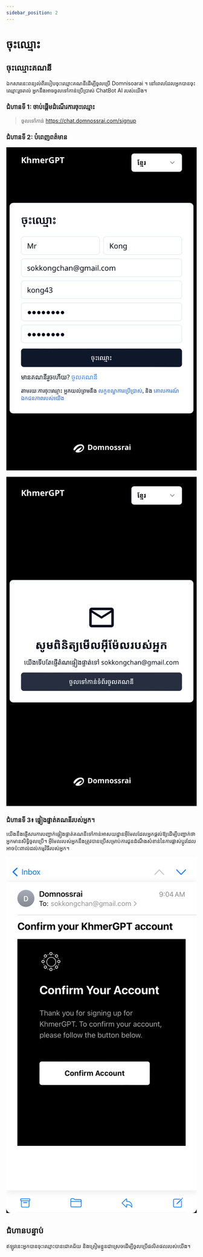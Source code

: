 ```yaml
---
sidebar_position: 2
---
```


# ចុះឈ្មោះ

## ចុះឈ្មោះគណនី

ឯកសារនេះពន្យល់ពីរបៀបចុះឈ្មោះគណនីដើម្បីចូលប្រើ Domnisoarai ។ 
នៅពេលដែលអ្នកបានចុះឈ្មោះរួចរាល់ អ្នកនឹងអាចចូលទៅកាន់ប្រើប្រាស់ ChatBot AI របស់យើង។

### ជំហានទី 1: ចាប់ផ្តើមដំណើរការចុះឈ្មោះ

> ចូលទៅកាន់ https://chat.domnossrai.com/signup

### ជំហានទី 2: បំពេញពត៌មាន

![](./img/2023-11-27-13-26-27.png)

![](./img/2023-11-27-13-26-40.png)

### ជំហានទី 3៖ ផ្ទៀងផ្ទាត់គណនីរបស់អ្នក។
យើង​នឹង​ផ្ញើ​សារការ​បញ្ជាក់​ផ្ទៀងផ្ទាត់​គណនីទៅ​កាន់​អាសយដ្ឋាន​អ៊ីមែល​ដែល​អ្នក​ផ្តល់​ឱ្យ​ដើម្បី​បញ្ជាក់​ថា​អ្នក​មាន​សិទ្ធិ​ចូល​ប្រើ។ អ៊ីមែលរបស់អ្នកនឹងត្រូវបានប្រើសម្រាប់ការជូនដំណឹងសំខាន់នៃការផ្លាស់ប្តូរដែលអាចប៉ះពាល់ដល់កម្មវិធីរបស់អ្នក។

![](./img/2023-11-27-13-27-47.png)

## ជំហាន​បន្ទាប់
ឥឡូវ​នេះ​អ្នក​បាន​ចុះឈ្មោះបានជោគជ័យ និង​ត្រៀម​ខ្លួន​ជា​ស្រេច​ដើម្បី​ចូល​ប្រើ​ផលិតផល​របស់​យើង។